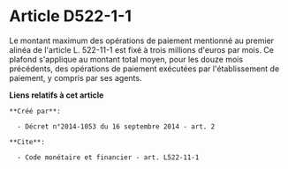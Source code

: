 # Article D522-1-1

Le montant maximum des opérations de paiement mentionné au premier alinéa de l'article L. 522-11-1 est fixé à trois millions
d'euros par mois. Ce plafond s'applique au montant total moyen, pour les douze mois précédents, des opérations de paiement
exécutées par l'établissement de paiement, y compris par ses agents.

**Liens relatifs à cet article**

	**Créé par**:

	  - Décret n°2014-1053 du 16 septembre 2014 - art. 2

	**Cite**:

	  - Code monétaire et financier - art. L522-11-1
